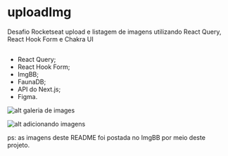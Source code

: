 # uploadImg
Desafio Rocketseat upload e listagem de imagens utilizando React Query, React Hook Form e Chakra UI

## 
- React Query;
- React Hook Form;
- ImgBB;
- FaunaDB;
- API do Next.js;
- Figma.

![alt galeria de images](https://i.ibb.co/5WdpDYw/Untitled.png)

![alt adicionando imagens](https://i.ibb.co/8zV08YM/Untitled-1.png)

ps: as imagens deste README foi postada no ImgBB por meio deste projeto.
